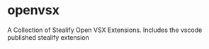 # openvsx
A Collection of Stealify Open VSX Extensions. Includes the vscode published stealify extension
